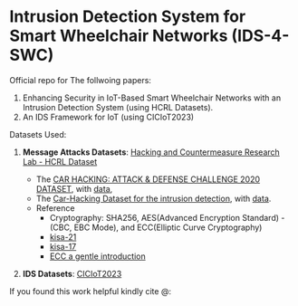 # Intrusion Detection System for Smart Wheelchair Networks (IDS-4-SWC)

Official repo for The follwoing papers:
1. Enhancing Security in IoT-Based Smart Wheelchair Networks with an Intrusion Detection System (using HCRL Datasets).
2. An IDS Framework for IoT (using CICIoT2023)

Datasets Used:
1. **Message Attacks Datasets**: [Hacking and Countermeasure Research Lab - HCRL Dataset](https://ocslab.hksecurity.net/Datasets)
	+ The [CAR HACKING: ATTACK & DEFENSE CHALLENGE 2020 DATASET](https://ocslab.hksecurity.net/Datasets/carchallenge2020), with [data](https://ieee-dataport.org/open-access/car-hacking-attack-defense-challenge-2020-dataset),
	+ The [Car-Hacking Dataset for the intrusion detection](https://ocslab.hksecurity.net/Datasets/car-hacking-dataset), with [data](https://www.dropbox.com/sh/evlfzrac4vipo12/AAAGoF-KutOGVdqNosIZu7XTa?dl=0).
	+ Reference
		- Cryptography: SHA256, AES(Advanced Encryption Standard) - (CBC, EBC Mode), and ECC(Elliptic Curve Cryptography)
		- [kisa-21](https://seed.kisa.or.kr/kisa/Board/21/detailView.do)
		- [kisa-17](https://seed.kisa.or.kr/kisa/Board/17/detailView.do)
		- [ECC a gentle introduction](https://andrea.corbellini.name/2015/05/17/elliptic-curve-cryptography-a-gentle-introduction/)

2. **IDS Datasets**: [CICIoT2023](https://www.unb.ca/cic/datasets/iotdataset-2023.html)

If you found this work helpful kindly cite @:
